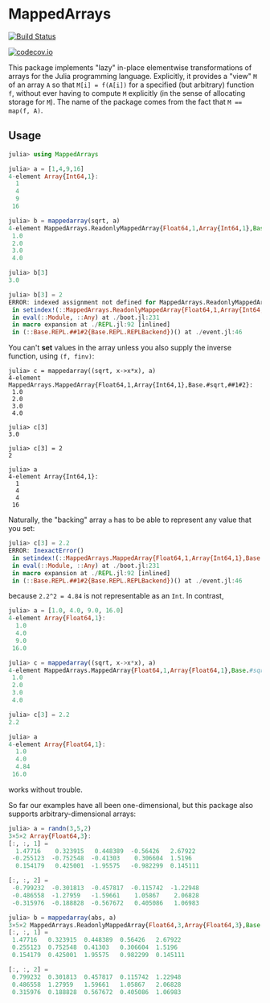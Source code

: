 # MappedArrays

[![Build Status](https://travis-ci.org/timholy/MappedArrays.jl.svg?branch=master)](https://travis-ci.org/timholy/MappedArrays.jl)

[![codecov.io](http://codecov.io/github/timholy/MappedArrays.jl/coverage.svg?branch=master)](http://codecov.io/github/timholy/MappedArrays.jl?branch=master)

This package implements "lazy" in-place elementwise transformations of
arrays for the Julia programming language. Explicitly, it provides a
"view" `M` of an array `A` so that `M[i] = f(A[i])` for a specified
(but arbitrary) function `f`, without ever having to compute `M`
explicitly (in the sense of allocating storage for `M`).  The name of
the package comes from the fact that `M == map(f, A)`.

## Usage

```jl
julia> using MappedArrays

julia> a = [1,4,9,16]
4-element Array{Int64,1}:
  1
  4
  9
 16

julia> b = mappedarray(sqrt, a)
4-element MappedArrays.ReadonlyMappedArray{Float64,1,Array{Int64,1},Base.#sqrt}:
 1.0
 2.0
 3.0
 4.0

julia> b[3]
3.0

julia> b[3] = 2
ERROR: indexed assignment not defined for MappedArrays.ReadonlyMappedArray{Float64,1,Array{Int64,1},Base.#sqrt}
 in setindex!(::MappedArrays.ReadonlyMappedArray{Float64,1,Array{Int64,1},Base.#sqrt}, ::Int64, ::Int64) at ./abstractarray.jl:781
 in eval(::Module, ::Any) at ./boot.jl:231
 in macro expansion at ./REPL.jl:92 [inlined]
 in (::Base.REPL.##1#2{Base.REPL.REPLBackend})() at ./event.jl:46
```

You can't **set** values in the array unless you also supply the
inverse function, using `(f, finv)`:

```
julia> c = mappedarray((sqrt, x->x*x), a)
4-element MappedArrays.MappedArray{Float64,1,Array{Int64,1},Base.#sqrt,##1#2}:
 1.0
 2.0
 3.0
 4.0

julia> c[3]
3.0

julia> c[3] = 2
2

julia> a
4-element Array{Int64,1}:
  1
  4
  4
 16
```

Naturally, the "backing" array `a` has to be able to represent any value that you set:

```jl
julia> c[3] = 2.2
ERROR: InexactError()
 in setindex!(::MappedArrays.MappedArray{Float64,1,Array{Int64,1},Base.#sqrt,##1#2}, ::Float64, ::Int64) at /home/tim/.julia/v0.5/MappedArrays/src/MappedArrays.jl:27
 in eval(::Module, ::Any) at ./boot.jl:231
 in macro expansion at ./REPL.jl:92 [inlined]
 in (::Base.REPL.##1#2{Base.REPL.REPLBackend})() at ./event.jl:46
```

because `2.2^2 = 4.84` is not representable as an `Int`. In contrast,

```jl
julia> a = [1.0, 4.0, 9.0, 16.0]
4-element Array{Float64,1}:
  1.0
  4.0
  9.0
 16.0

julia> c = mappedarray((sqrt, x->x*x), a)
4-element MappedArrays.MappedArray{Float64,1,Array{Float64,1},Base.#sqrt,##3#4}:
 1.0
 2.0
 3.0
 4.0

julia> c[3] = 2.2
2.2

julia> a
4-element Array{Float64,1}:
  1.0
  4.0
  4.84
 16.0
```

works without trouble.

So far our examples have all been one-dimensional, but this package
also supports arbitrary-dimensional arrays:

```jl
julia> a = randn(3,5,2)
3×5×2 Array{Float64,3}:
[:, :, 1] =
  1.47716    0.323915   0.448389  -0.56426   2.67922
 -0.255123  -0.752548  -0.41303    0.306604  1.5196
  0.154179   0.425001  -1.95575   -0.982299  0.145111

[:, :, 2] =
 -0.799232  -0.301813  -0.457817  -0.115742  -1.22948
 -0.486558  -1.27959   -1.59661    1.05867    2.06828
 -0.315976  -0.188828  -0.567672   0.405086   1.06983

julia> b = mappedarray(abs, a)
3×5×2 MappedArrays.ReadonlyMappedArray{Float64,3,Array{Float64,3},Base.#abs}:
[:, :, 1] =
 1.47716   0.323915  0.448389  0.56426   2.67922
 0.255123  0.752548  0.41303   0.306604  1.5196
 0.154179  0.425001  1.95575   0.982299  0.145111

[:, :, 2] =
 0.799232  0.301813  0.457817  0.115742  1.22948
 0.486558  1.27959   1.59661   1.05867   2.06828
 0.315976  0.188828  0.567672  0.405086  1.06983
```
